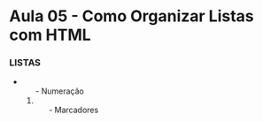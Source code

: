 # Aula 05 - Como Organizar Listas com HTML

### LISTAS

- <ol>
    - Numeração
- <ul>
    - Marcadores